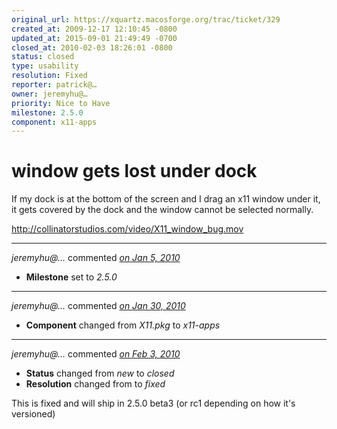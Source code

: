```yaml
---
original_url: https://xquartz.macosforge.org/trac/ticket/329
created_at: 2009-12-17 12:10:45 -0800
updated_at: 2015-09-01 21:49:49 -0700
closed_at: 2010-02-03 18:26:01 -0800
status: closed
type: usability
resolution: Fixed
reporter: patrick@…
owner: jeremyhu@…
priority: Nice to Have
milestone: 2.5.0
component: x11-apps
---
```


window gets lost under dock
===========================


If my dock is at the bottom of the screen and I drag an x11 window under it, it gets covered by the dock and the window cannot be selected normally.

<http://collinatorstudios.com/video/X11_window_bug.mov>



---

*jeremyhu@…* commented *[on Jan 5, 2010](https://xquartz.macosforge.org/trac/ticket/329#comment:1 "January 5, 2010 at 7:10 PM PST")*

-   **Milestone** set to *2.5.0*



---

*jeremyhu@…* commented *[on Jan 30, 2010](https://xquartz.macosforge.org/trac/ticket/329#comment:2 "January 30, 2010 at 3:22 PM PST")*

-   **Component** changed from *X11.pkg* to *x11-apps*



---

*jeremyhu@…* commented *[on Feb 3, 2010](https://xquartz.macosforge.org/trac/ticket/329#comment:3 "February 3, 2010 at 6:26 PM PST")*

-   **Status** changed from *new* to *closed*
-   **Resolution** changed from to *fixed*

This is fixed and will ship in 2.5.0 beta3 (or rc1 depending on how it's versioned)



